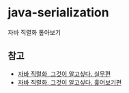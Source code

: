 # java-serialization
자바 직렬화 톺아보기


## 참고
- [자바 직렬화, 그것이 알고싶다. 실무편](https://techblog.woowahan.com/2551/)
- [자바 직렬화, 그것이 알고싶다. 훑어보기편](https://techblog.woowahan.com/2550/)
